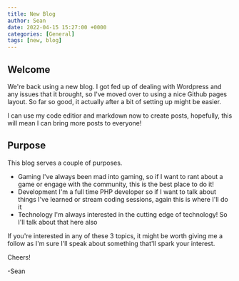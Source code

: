 ```yaml
---
title: New Blog
author: Sean
date: 2022-04-15 15:27:00 +0000
categories: [General]
tags: [new, blog]
---
```


## Welcome

We're back using a new blog. I got fed up of dealing with Wordpress and any issues that it brought, so I've moved over to using a nice Github pages layout. So far so good, it actually after a bit of setting up might be easier.

I can use my code editior and markdown now to create posts, hopefully, this will mean I can bring more posts to everyone!

## Purpose

This blog serves a couple of purposes.

- Gaming
    I've always been mad into gaming, so if I want to rant about a game or engage with the community, this is the best place to do it!
- Development
    I'm a full time PHP developer so if I want to talk about things I've learned or stream coding sessions, again this is where I'll do it
- Technology
    I'm always interested in the cutting edge of technology! So I'll talk about that here also


If you're interested in any of these 3 topics, it might be worth giving me a follow as I'm sure I'll speak about something that'll spark your interest.

Cheers!

-Sean
